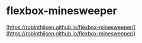 # flexbox-minesweeper

[https://robinthijsen.github.io/flexbox-minesweeper/](https://robinthijsen.github.io/flexbox-minesweeper/)
